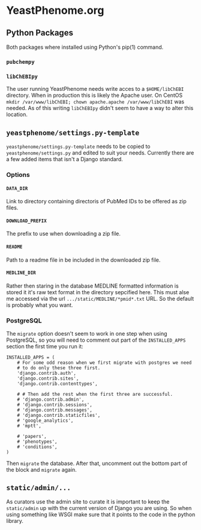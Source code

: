# YeastPhenome.org

## Python Packages
Both packages where installed using Python's pip(1) command.

### `pubchempy`

### `libChEBIpy`
The user running YeastPhenome needs write acces to a `$HOME/libChEBI`
directory.  When in production this is likely the Apache user.  On
CentOS `mkdir /var/www/libChEBI; chown apache.apache
/var/www/libChEBI` was needed.  As of this writing `libChEBIpy` didn't
seem to have a way to alter this location.

## `yeastphenome/settings.py-template`

`yeastphenome/settings.py-template` needs to be copied to
`yeastphenome/settings.py` and edited to suit your needs.  Currently
there are a few added items that isn't a Django standard.

### Options

#### `DATA_DIR`

Link to directory containing directoris of PubMed IDs to be offered
as zip files.

#### `DOWNLOAD_PREFIX`

The prefix to use when downloading a zip file.

#### `README`

Path to a readme file in be included in the downloaded zip file.

#### `MEDLINE_DIR`

Rather then staring in the database MEDLINE formatted information is
stored it it's raw text format in the directory sepcified here.  This
must alse me accessed via the url `.../static/MEDLINE/*pmid*.txt` URL.
So the default is probably what you want.

### PostgreSQL

The `migrate` option doesn't seem to work in one step when using
PostgreSQL, so you will need to comment out part of the
`INSTALLED_APPS` section the first time you run it:

```
INSTALLED_APPS = (
    # For some odd reason when we first migrate with postgres we need
    # to do only these three first.
    'django.contrib.auth',
    'django.contrib.sites',
    'django.contrib.contenttypes',

    # # Then add the rest when the first three are successful.
    # 'django.contrib.admin',
    # 'django.contrib.sessions',
    # 'django.contrib.messages',
    # 'django.contrib.staticfiles',
    # 'google_analytics',
    # 'mptt',

    # 'papers',
    # 'phenotypes',
    # 'conditions',
)
```

Then `migrate` the database.  After that, uncomment out the bottom
part of the block and `migrate` again.

## `static/admin/...`

As curators use the admin site to curate it is important to keep the
`static/admin` up with the current version of Django you are using.
So when using something like WSGI make sure that it points to the code
in the python library.
